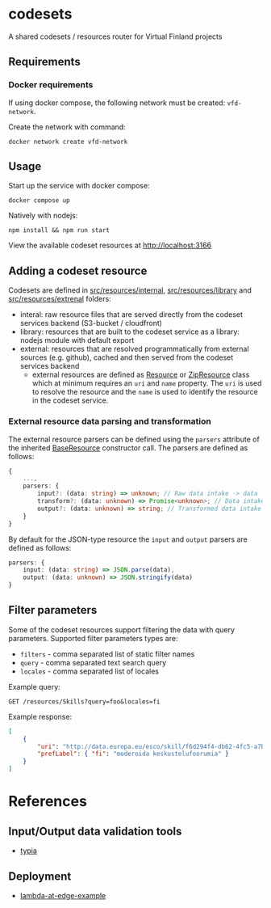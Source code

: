 # codesets

A shared codesets / resources router for Virtual Finland projects

## Requirements

### Docker requirements

If using docker compose, the following network must be created: `vfd-network`.

Create the network with command:

```
docker network create vfd-network
```

## Usage

Start up the service with docker compose:

```
docker compose up
```

Natively with nodejs:

```
npm install && npm run start
```

View the available codeset resources at [http://localhost:3166](http://localhost:3166)

## Adding a codeset resource

Codesets are defined in [src/resources/internal](./src/resources/internal), [src/resources/library](./src/resources/library) and [src/resources/extrenal](./src/resources/external) folders:

-   interal: raw resource files that are served directly from the codeset services backend (S3-bucket / cloudfront)
-   library: resources that are built to the codeset service as a library: nodejs module with default export
-   external: resources that are resolved programmatically from external sources (e.g. github), cached and then served from the codeset services backend
    -   external resources are defined as [Resource](./src/utils/data/models/Resource.ts) or [ZipResource](./src/utils/data/models/ZipResource.ts) class which at minimum requires an `uri` and `name` property. The `uri` is used to resolve the resource and the `name` is used to identify the resource in the codeset service.

### External resource data parsing and transformation

The external resource parsers can be defined using the `parsers` attribute of the inherited [BaseResource](./src/utils/data/models/internal/BaseResource.ts) constructor call. The parsers are defined as follows:

```typescript
{
    ...,
    parsers: {
        input?: (data: string) => unknown; // Raw data intake -> data
        transform?: (data: unknown) => Promise<unknown>; // Data intake -> transformed data
        output?: (data: unknown) => string; // Transformed data intake -> raw output data
    }
}

```

By default for the JSON-type resource the `input` and `output` parsers are defined as follows:

```typescript
parsers: {
    input: (data: string) => JSON.parse(data),
    output: (data: unknown) => JSON.stringify(data)
}
```

## Filter parameters

Some of the codeset resources support filtering the data with query parameters. Supported filter parameters types are:

-   `filters` - comma separated list of static filter names
-   `query` - comma separated text search query
-   `locales` - comma separated list of locales

Example query:

```
GET /resources/Skills?query=foo&locales=fi
```

Example response:

```json
[
    {
        "uri": "http://data.europa.eu/esco/skill/f6d294f4-db62-4fc5-a7b8-778e5071c112",
        "prefLabel": { "fi": "moderoida keskustelufoorumia" }
    }
]
```

# References

## Input/Output data validation tools

-   [typia](https://github.com/samchon/typia)

## Deployment

-   [lambda-at-edge-example](https://github.com/simonschoof/lambda-at-edge-example)
